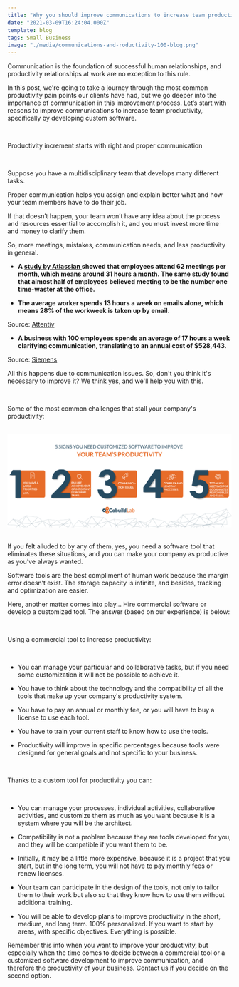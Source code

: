 ```yaml
---
title: "Why you should improve communications to increase team productivity by developing custom software"
date: "2021-03-09T16:24:04.000Z"
template: blog
tags: Small Business
image: "./media/communications-and-roductivity-100-blog.png"
---
```


<p>Communication is the foundation of successful human relationships, and productivity relationships at work are no exception to this rule.</p>

<p>In this post, we're going to take a journey through the most common productivity pain points our clients have had, but we go deeper into the importance of communication in this improvement process. Let’s start with reasons to improve communications to increase team productivity, specifically by developing custom software.</p>

<Br>

<title-2>Productivity increment starts with right and proper communication</title-2>

<Br>
  
Suppose you have a multidisciplinary team that develops many different tasks.

Proper communication helps you assign and explain better what and how your team members have to do their job.

If that doesn’t happen, your team won’t have any idea about the process and resources essential to accomplish it, and you must invest more time and money to clarify them.

So, more meetings, mistakes, communication needs, and less productivity in general.

* **A <a target="_blank" href="https://www.atlassian.com/time-wasting-at-work-infographic">  study by Atlassian </a> showed that employees attend 62 meetings per month, which means around 31 hours a month. The same study found that almost half of employees believed meeting to be the number one time-waster at the office.**

* **The average worker spends 13 hours a week on emails alone, which means 28% of the workweek is taken up by email.**

Source: <a target="_blank" href="http://attentiv.com/email-takes-time/">  Attentiv</a>

* **A business with 100 employees spends an average of 17 hours a week clarifying communication, translating to an annual cost of $528,443.** 

Source: <a target="_blank" href="https://www.linkedin.com/pulse/four-steps-avoid-miscommunication-stacey-hanke/">   Siemens</a>

All this happens due to communication issues. So, don't you think it's necessary to improve it? We think yes, and we'll help you with this.

<Br>

<title-2>Some of the most common challenges that stall your company's productivity:</title-2>
  
<Br>

<center>

<img src="./media/SIGNS-OF-PRODUCTIVITY-ISSUES-100.jpg">

</center>

<Br>
  
If you felt alluded to by any of them, yes, you need a software tool that eliminates these situations, and you can make your company as productive as you’ve always wanted. 

Software tools are the best compliment of human work because the margin error doesn’t exist. The storage capacity is infinite, and besides, tracking and optimization are easier.

Here, another matter comes into play... Hire commercial software or develop a customized tool. The answer (based on our experience) is below: 

<Br>

<title-2>Using a commercial tool to increase productivity:</title-2>

<Br>

* You can manage your particular and collaborative tasks, but if you need some customization it will not be possible to achieve it. 

* You have to think about the technology and the compatibility of all the tools that make up your company's productivity system. 

* You have to pay an annual or monthly fee, or you will have to buy a license to use each tool. 

* You have to train your current staff to know how to use the tools. 

* Productivity will improve in specific percentages because tools were designed for general goals and not specific to your business. 

<Br>

<title-2>Thanks to a custom tool for productivity you can:</title-2>

<Br>

* <p>You can manage your processes, individual activities, collaborative activities, and customize them as much as you want because it is a system where you will be the architect.</p>

* Compatibility is not a problem because they are tools developed for you, and they will be compatible if you want them to be. 

* Initially, it may be a little more expensive, because it is a project that you start, but in the long term, you will not have to pay monthly fees or renew licenses. 

* Your team can participate in the design of the tools, not only to tailor them to their work but also so that they know how to use them without additional training. 

* You will be able to develop plans to improve productivity in the short, medium, and long term. 100% personalized. If you want to start by areas, with specific objectives. Everything is possible. 

Remember this info when you want to improve your productivity, but especially when the time comes to decide between a commercial tool or a customized software development to improve communication, and therefore the productivity of your business. Contact us if you decide on the second option. 
